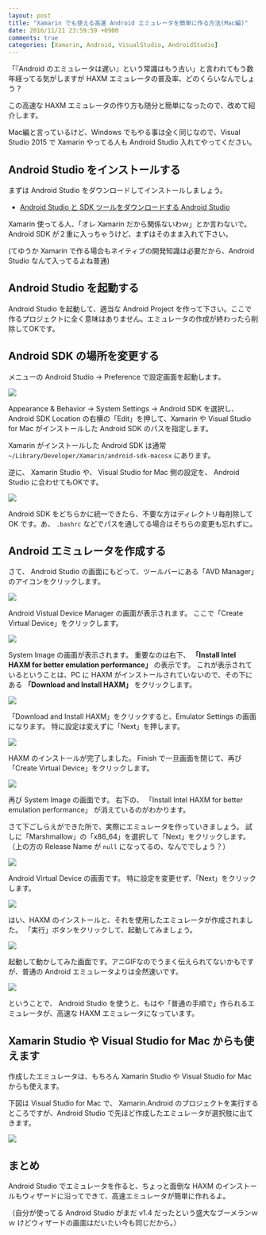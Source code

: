```yaml
---
layout: post
title: "Xamarin でも使える高速 Android エミュレータを簡単に作る方法(Mac編)"
date: 2016/11/21 23:59:59 +0900
comments: true
categories: [Xamarin, Android, VisualStudio, AndroidStudio]
---
```

「『Android のエミュレータは遅い』という常識はもう古い」と言われてもう数年経ってる気がしますが HAXM エミュレータの普及率、どのくらいなんでしょう？

<!--more-->

この高速な HAXM エミュレータの作り方も随分と簡単になったので、改めて紹介します。

Mac編と言っているけど、Windows でもやる事は全く同じなので、Visual Studio 2015 で Xamarin やってる人も Android Studio 入れてやってください。

## Android Studio をインストールする

まずは Android Studio をダウンロードしてインストールしましょう。

* [Android Studio と SDK ツールをダウンロードする Android Studio](https://developer.android.com/studio/index.html?hl=ja)

Xamarin 使ってる人、「オレ Xamarin だから関係ないわｗ」とか言わないで。
Android SDK が２重に入っちゃうけど、まずはそのまま入れて下さい。

(てゆうか Xamarin で作る場合もネイティブの開発知識は必要だから、Android Studio なんて入ってるよね普通)

## Android Studio を起動する

Android Studio を起動して、適当な Android Project を作って下さい。ここで作るプロジェクトに全く意味はありません。エミュレータの作成が終わったら削除してOKです。

## Android SDK の場所を変更する

メニューの Android Studio -> Preference で設定画面を起動します。

![](/assets/images/posts/making_android_haxm_emulator_01.png)

Appearance & Behavior -> System Settings -> Android SDK を選択し、Android SDK Location の右横の「Edit」を押して、Xamarin や Visual Studio for Mac がインストールした Android SDK のパスを指定します。

Xamarin がインストールした Android SDK は通常 ``~/Library/Developer/Xamarin/android-sdk-macosx`` にあります。

逆に、 Xamarin Studio や、 Visual Studio for Mac 側の設定を、 Android Studio に合わせてもOKです。

![](/assets/images/posts/making_android_haxm_emulator_02.png)

Android SDK をどちらかに統一できたら、不要な方はディレクトリ毎削除して OK です。あ、 ``.bashrc`` などでパスを通してる場合はそちらの変更も忘れずに。

## Android エミュレータを作成する

さて、 Android Studio の画面にもどって、ツールバーにある「AVD Manager」のアイコンをクリックします。

![](/assets/images/posts/making_android_haxm_emulator_a.png)

Android Vistual Device Manager の画面が表示されます。
ここで「Create Virtual Device」をクリックします。

![](/assets/images/posts/making_android_haxm_emulator_b.png)

System Image の画面が表示されます。
重要なのは右下、 **「Install Intel HAXM for better emulation performance」** の表示です。
これが表示されているということは、PC に HAXM がインストールされていないので、その下にある **「Download and Install HAXM」** をクリックします。

![](/assets/images/posts/making_android_haxm_emulator_c.png)

「Download and Install HAXM」をクリックすると、Emulator Settings の画面になります。
特に設定は変えずに「Next」を押します。

![](/assets/images/posts/making_android_haxm_emulator_d.png)

HAXM のインストールが完了しました。
Finish で一旦画面を閉じて、再び「Create Virtual Device」をクリックします。

![](/assets/images/posts/making_android_haxm_emulator_e.png)

再び System Image の画面です。
右下の、 「Install Intel HAXM for better emulation performance」 が消えているのがわかります。

さて下ごしらえができた所で、実際にエミュレータを作っていきましょう。
試しに「Marshmallow」の「x86_64」を選択して「Next」をクリックします。
（上の方の Release Name が ``null`` になってるの、なんででしょう？）

![](/assets/images/posts/making_android_haxm_emulator_f.png)

Android Virtual Device の画面です。
特に設定を変更せず、「Next」をクリックします。

![](/assets/images/posts/making_android_haxm_emulator_g.png)

はい、HAXM のインストールと、それを使用したエミュレータが作成されました。
「実行」ボタンをクリックして、起動してみましょう。

![](/assets/images/posts/making_android_haxm_emulator_h.png)

起動して動かしてみた画面です。アニGIFなのでうまく伝えられてないかもですが、普通の Android エミュレータよりは全然速いです。

![](/assets/images/posts/making_android_haxm_emulator_03.gif)

ということで、 Android Studio を使うと、もはや「普通の手順で」作られるエミュレータが、高速な HAXM エミュレータになっています。

## Xamarin Studio や Visual Studio for Mac からも使えます

作成したエミュレータは、もちろん Xamarin Studio や Visual Studio for Mac からも使えます。

下図は Visual Studio for Mac で、 Xamarin.Android のプロジェクトを実行するところですが、Android Studio で先ほど作成したエミュレータが選択肢に出てきます。

![](/assets/images/posts/making_android_haxm_emulator_i.png)

## まとめ

Android Studio でエミュレータを作ると、ちょっと面倒な HAXM のインストールもウィザードに沿ってできて、高速エミュレータが簡単に作れるよ。

（自分が使ってる Android Studio がまだ v1.4 だったという盛大なブーメランｗｗ けどウィザードの画面はだいたい今も同じだから。）